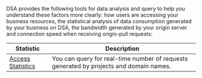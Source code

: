 DSA provides the following tools for data analysis and query to help you understand these factors more clearly: how users are accessing your business resources, the statistical analysis of data consumption generated by your business on DSA, the bandwidth generated by your origin server and connection speed when receiving origin-pull requests:

| Statistic                                | Description                              |
| ---------------------------------------- | ---------------------------------------- |
| [Access Statistics](https://intl.cloud.tencent.com/document/product/570/10368) | You can query for real-time number of requests generated by projects and domain names. |


